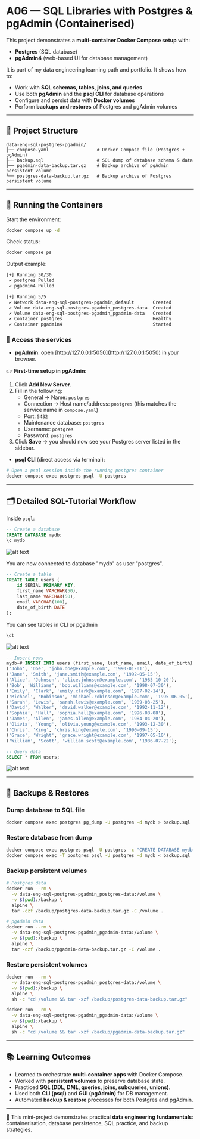 # A06 — SQL Libraries with Postgres & pgAdmin (Containerised)

This project demonstrates a **multi-container Docker Compose setup** with:
- **Postgres** (SQL database)
- **pgAdmin4** (web-based UI for database management)

It is part of my data engineering learning path and portfolio. It shows how to:
- Work with **SQL schemas, tables, joins, and queries**
- Use both **pgAdmin** and the **psql CLI** for database operations
- Configure and persist data with **Docker volumes**
- Perform **backups and restores** of Postgres and pgAdmin volumes

---

## 🚀 Project Structure

```
data-eng-sql-postgres-pgadmin/
├── compose.yaml                  # Docker Compose file (Postgres + pgAdmin)
├── backup.sql                    # SQL dump of database schema & data 
├── pgadmin-data-backup.tar.gz    # Backup archive of pgAdmin persistent volume
└── postgres-data-backup.tar.gz   # Backup archive of Postgres persistent volume
```

---

## 🐳 Running the Containers

Start the environment:

```bash
docker compose up -d
```

Check status:

```bash
docker compose ps
```

Output example:

```bash
[+] Running 30/30
 ✔ postgres Pulled                                                        38.3s
 ✔ pgadmin4 Pulled                                                        42.4s

[+] Running 5/5
 ✔ Network data-eng-sql-postgres-pgadmin_default       Created             0.1s
 ✔ Volume data-eng-sql-postgres-pgadmin_postgres-data  Created             0.0s
 ✔ Volume data-eng-sql-postgres-pgadmin_pgadmin-data   Created             0.0s
 ✔ Container postgres                                  Healthy            11.8s
 ✔ Container pgadmin4                                  Started            11.4s

```


### 🔑 Access the services

- **pgAdmin**: open [http://127.0.0.1:5050](http://127.0.0.1:5050) in your browser.  

👉 **First-time setup in pgAdmin**:  

1. Click **Add New Server**.  
2. Fill in the following:  
   - General → Name: `postgres`  
   - Connection → Host name/address: `postgres` (this matches the service name in `compose.yaml`)  
   - Port: `5432`  
   - Maintenance database: `postgres`  
   - Username: `postgres`  
   - Password: `postgres`  
3. Click **Save** → you should now see your Postgres server listed in the sidebar.  



- **psql CLI** (direct access via terminal):  

```bash
# Open a psql session inside the running postgres container
docker compose exec postgres psql -U postgres
```
---

## 🗂️ Detailed SQL-Tutorial Workflow

Inside `psql`:

```sql
-- Create a database
CREATE DATABASE mydb;
\c mydb
```
![alt text](image.png)

You are now connected to database "mydb" as user "postgres".

```sql
-- Create a table
CREATE TABLE users (
    id SERIAL PRIMARY KEY,
    first_name VARCHAR(50),
    last_name VARCHAR(50),
    email VARCHAR(100),
    date_of_birth DATE
);
```
You can see tables in CLI or pgadmin 

```sql
\dt
```
![alt text](image-1.png)



```sql
-- Insert rows
mydb=# INSERT INTO users (first_name, last_name, email, date_of_birth) VALUES
('John', 'Doe', 'john.doe@example.com', '1990-01-01'),
('Jane', 'Smith', 'jane.smith@example.com', '1992-05-15'),
('Alice', 'Johnson', 'alice.johnson@example.com', '1985-10-20'),
('Bob', 'Williams', 'bob.williams@example.com', '1998-07-30'),
('Emily', 'Clark', 'emily.clark@example.com', '1987-02-14'),
('Michael', 'Robinson', 'michael.robinson@example.com', '1995-06-05'),
('Sarah', 'Lewis', 'sarah.lewis@example.com', '1989-03-25'),
('David', 'Walker', 'david.walker@example.com', '1992-11-12'),
('Sophia', 'Hall', 'sophia.hall@example.com', '1996-08-08'),
('James', 'Allen', 'james.allen@example.com', '1984-04-20'),
('Olivia', 'Young', 'olivia.young@example.com', '1993-12-30'),
('Chris', 'King', 'chris.king@example.com', '1990-09-15'),
('Grace', 'Wright', 'grace.wright@example.com', '1997-05-10'),
('William', 'Scott', 'william.scott@example.com', '1986-07-22');

-- Query data
SELECT * FROM users;
```
![alt text](image-2.png)

---

## 💾 Backups & Restores

### Dump database to SQL file
```bash
docker compose exec postgres pg_dump -U postgres -d mydb > backup.sql
```

### Restore database from dump
```bash
docker compose exec postgres psql -U postgres -c "CREATE DATABASE mydb;"
docker compose exec -T postgres psql -U postgres -d mydb < backup.sql
```

### Backup persistent volumes
```bash
# Postgres data
docker run --rm \
  -v data-eng-sql-postgres-pgadmin_postgres-data:/volume \
  -v $(pwd):/backup \
  alpine \
  tar -czf /backup/postgres-data-backup.tar.gz -C /volume .

# pgAdmin data
docker run --rm \
  -v data-eng-sql-postgres-pgadmin_pgadmin-data:/volume \
  -v $(pwd):/backup \
  alpine \
  tar -czf /backup/pgadmin-data-backup.tar.gz -C /volume .
```

### Restore persistent volumes
```bash
docker run --rm \
  -v data-eng-sql-postgres-pgadmin_postgres-data:/volume \
  -v $(pwd):/backup \
  alpine \
  sh -c "cd /volume && tar -xzf /backup/postgres-data-backup.tar.gz"

docker run --rm \
  -v data-eng-sql-postgres-pgadmin_pgadmin-data:/volume \
  -v $(pwd):/backup \
  alpine \
  sh -c "cd /volume && tar -xzf /backup/pgadmin-data-backup.tar.gz"
```

---

## 📚 Learning Outcomes

- Learned to orchestrate **multi-container apps** with Docker Compose.
- Worked with **persistent volumes** to preserve database state.
- Practiced **SQL (DDL, DML, queries, joins, subqueries, unions)**.
- Used both **CLI (psql)** and **GUI (pgAdmin)** for DB management.
- Automated **backup & restore** processes for both Postgres and pgAdmin.

---

📌 This mini-project demonstrates practical **data engineering fundamentals**: containerisation, database persistence, SQL practice, and backup strategies.
